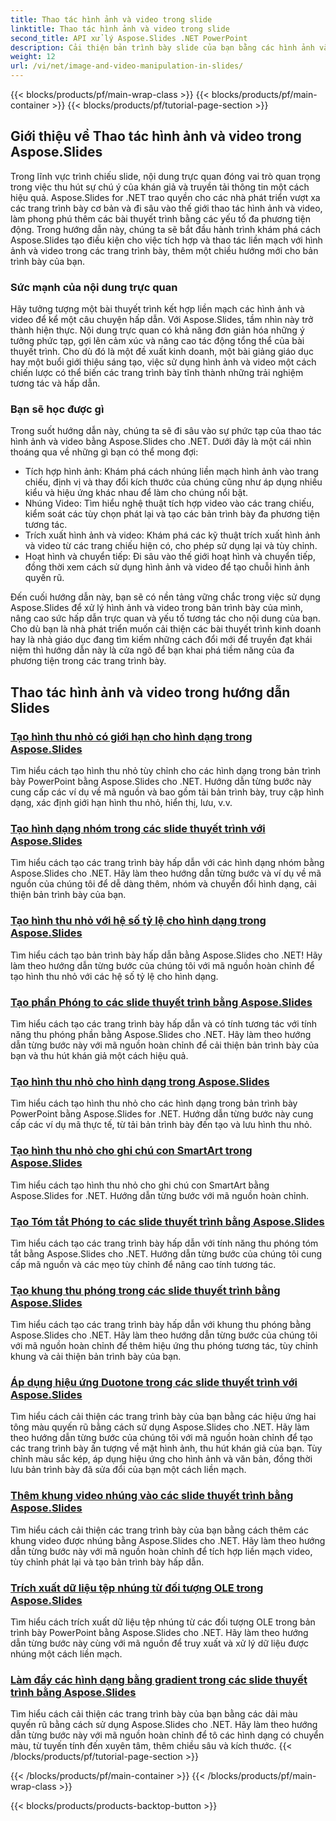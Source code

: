 ```yaml
---
title: Thao tác hình ảnh và video trong slide
linktitle: Thao tác hình ảnh và video trong slide
second_title: API xử lý Aspose.Slides .NET PowerPoint
description: Cải thiện bản trình bày slide của bạn bằng các hình ảnh và video hấp dẫn bằng Aspose.Slides for .NET. Tìm hiểu từng bước cách thao tác với hình ảnh và video trong trang trình bày để có nội dung hấp dẫn về mặt hình ảnh.
weight: 12
url: /vi/net/image-and-video-manipulation-in-slides/
---
```


{{< blocks/products/pf/main-wrap-class >}}
{{< blocks/products/pf/main-container >}}
{{< blocks/products/pf/tutorial-page-section >}}


## Giới thiệu về Thao tác hình ảnh và video trong Aspose.Slides

Trong lĩnh vực trình chiếu slide, nội dung trực quan đóng vai trò quan trọng trong việc thu hút sự chú ý của khán giả và truyền tải thông tin một cách hiệu quả. Aspose.Slides for .NET trao quyền cho các nhà phát triển vượt xa các trang trình bày cơ bản và đi sâu vào thế giới thao tác hình ảnh và video, làm phong phú thêm các bài thuyết trình bằng các yếu tố đa phương tiện động. Trong hướng dẫn này, chúng ta sẽ bắt đầu hành trình khám phá cách Aspose.Slides tạo điều kiện cho việc tích hợp và thao tác liền mạch với hình ảnh và video trong các trang trình bày, thêm một chiều hướng mới cho bản trình bày của bạn.

### Sức mạnh của nội dung trực quan

Hãy tưởng tượng một bài thuyết trình kết hợp liền mạch các hình ảnh và video để kể một câu chuyện hấp dẫn. Với Aspose.Slides, tầm nhìn này trở thành hiện thực. Nội dung trực quan có khả năng đơn giản hóa những ý tưởng phức tạp, gợi lên cảm xúc và nâng cao tác động tổng thể của bài thuyết trình. Cho dù đó là một đề xuất kinh doanh, một bài giảng giáo dục hay một buổi giới thiệu sáng tạo, việc sử dụng hình ảnh và video một cách chiến lược có thể biến các trang trình bày tĩnh thành những trải nghiệm tương tác và hấp dẫn.

### Bạn sẽ học được gì

Trong suốt hướng dẫn này, chúng ta sẽ đi sâu vào sự phức tạp của thao tác hình ảnh và video bằng Aspose.Slides cho .NET. Dưới đây là một cái nhìn thoáng qua về những gì bạn có thể mong đợi:

- Tích hợp hình ảnh: Khám phá cách nhúng liền mạch hình ảnh vào trang chiếu, định vị và thay đổi kích thước của chúng cũng như áp dụng nhiều kiểu và hiệu ứng khác nhau để làm cho chúng nổi bật.
- Nhúng Video: Tìm hiểu nghệ thuật tích hợp video vào các trang chiếu, kiểm soát các tùy chọn phát lại và tạo các bản trình bày đa phương tiện tương tác.
- Trích xuất hình ảnh và video: Khám phá các kỹ thuật trích xuất hình ảnh và video từ các trang chiếu hiện có, cho phép sử dụng lại và tùy chỉnh.
- Hoạt hình và chuyển tiếp: Đi sâu vào thế giới hoạt hình và chuyển tiếp, đồng thời xem cách sử dụng hình ảnh và video để tạo chuỗi hình ảnh quyến rũ.

Đến cuối hướng dẫn này, bạn sẽ có nền tảng vững chắc trong việc sử dụng Aspose.Slides để xử lý hình ảnh và video trong bản trình bày của mình, nâng cao sức hấp dẫn trực quan và yếu tố tương tác cho nội dung của bạn. Cho dù bạn là nhà phát triển muốn cải thiện các bài thuyết trình kinh doanh hay là nhà giáo dục đang tìm kiếm những cách đổi mới để truyền đạt khái niệm thì hướng dẫn này là cửa ngõ để bạn khai phá tiềm năng của đa phương tiện trong các trang trình bày.


## Thao tác hình ảnh và video trong hướng dẫn Slides
### [Tạo hình thu nhỏ có giới hạn cho hình dạng trong Aspose.Slides](./creating-thumbnail-bounds-shape/)
Tìm hiểu cách tạo hình thu nhỏ tùy chỉnh cho các hình dạng trong bản trình bày PowerPoint bằng Aspose.Slides cho .NET. Hướng dẫn từng bước này cung cấp các ví dụ về mã nguồn và bao gồm tải bản trình bày, truy cập hình dạng, xác định giới hạn hình thu nhỏ, hiển thị, lưu, v.v.
### [Tạo hình dạng nhóm trong các slide thuyết trình với Aspose.Slides](./creating-group-shapes/)
Tìm hiểu cách tạo các trang trình bày hấp dẫn với các hình dạng nhóm bằng Aspose.Slides cho .NET. Hãy làm theo hướng dẫn từng bước và ví dụ về mã nguồn của chúng tôi để dễ dàng thêm, nhóm và chuyển đổi hình dạng, cải thiện bản trình bày của bạn.
### [Tạo hình thu nhỏ với hệ số tỷ lệ cho hình dạng trong Aspose.Slides](./creating-thumbnail-scaling-factor-shape/)
Tìm hiểu cách tạo bản trình bày hấp dẫn bằng Aspose.Slides cho .NET! Hãy làm theo hướng dẫn từng bước của chúng tôi với mã nguồn hoàn chỉnh để tạo hình thu nhỏ với các hệ số tỷ lệ cho hình dạng.
### [Tạo phần Phóng to các slide thuyết trình bằng Aspose.Slides](./creating-section-zoom/)
Tìm hiểu cách tạo các trang trình bày hấp dẫn và có tính tương tác với tính năng thu phóng phần bằng Aspose.Slides cho .NET. Hãy làm theo hướng dẫn từng bước này với mã nguồn hoàn chỉnh để cải thiện bản trình bày của bạn và thu hút khán giả một cách hiệu quả.
### [Tạo hình thu nhỏ cho hình dạng trong Aspose.Slides](./creating-thumbnail-shape/)
Tìm hiểu cách tạo hình thu nhỏ cho các hình dạng trong bản trình bày PowerPoint bằng Aspose.Slides for .NET. Hướng dẫn từng bước này cung cấp các ví dụ mã thực tế, từ tải bản trình bày đến tạo và lưu hình thu nhỏ.
### [Tạo hình thu nhỏ cho ghi chú con SmartArt trong Aspose.Slides](./creating-thumbnail-smartart-child-note/)
Tìm hiểu cách tạo hình thu nhỏ cho ghi chú con SmartArt bằng Aspose.Slides for .NET. Hướng dẫn từng bước với mã nguồn hoàn chỉnh.
### [Tạo Tóm tắt Phóng to các slide thuyết trình bằng Aspose.Slides](./creating-summary-zoom/)
Tìm hiểu cách tạo các trang trình bày hấp dẫn với tính năng thu phóng tóm tắt bằng Aspose.Slides cho .NET. Hướng dẫn từng bước của chúng tôi cung cấp mã nguồn và các mẹo tùy chỉnh để nâng cao tính tương tác.
### [Tạo khung thu phóng trong các slide thuyết trình bằng Aspose.Slides](./creating-zoom-frame/)
Tìm hiểu cách tạo các trang trình bày hấp dẫn với khung thu phóng bằng Aspose.Slides cho .NET. Hãy làm theo hướng dẫn từng bước của chúng tôi với mã nguồn hoàn chỉnh để thêm hiệu ứng thu phóng tương tác, tùy chỉnh khung và cải thiện bản trình bày của bạn.
### [Áp dụng hiệu ứng Duotone trong các slide thuyết trình với Aspose.Slides](./applying-duotone-effects/)
Tìm hiểu cách cải thiện các trang trình bày của bạn bằng các hiệu ứng hai tông màu quyến rũ bằng cách sử dụng Aspose.Slides cho .NET. Hãy làm theo hướng dẫn từng bước của chúng tôi với mã nguồn hoàn chỉnh để tạo các trang trình bày ấn tượng về mặt hình ảnh, thu hút khán giả của bạn. Tùy chỉnh màu sắc kép, áp dụng hiệu ứng cho hình ảnh và văn bản, đồng thời lưu bản trình bày đã sửa đổi của bạn một cách liền mạch.
### [Thêm khung video nhúng vào các slide thuyết trình bằng Aspose.Slides](./adding-embedded-video-frame/)
Tìm hiểu cách cải thiện các trang trình bày của bạn bằng cách thêm các khung video được nhúng bằng Aspose.Slides cho .NET. Hãy làm theo hướng dẫn từng bước này với mã nguồn hoàn chỉnh để tích hợp liền mạch video, tùy chỉnh phát lại và tạo bản trình bày hấp dẫn.
### [Trích xuất dữ liệu tệp nhúng từ đối tượng OLE trong Aspose.Slides](./extracting-embedded-file-data-ole-object/)
Tìm hiểu cách trích xuất dữ liệu tệp nhúng từ các đối tượng OLE trong bản trình bày PowerPoint bằng Aspose.Slides cho .NET. Hãy làm theo hướng dẫn từng bước này cùng với mã nguồn để truy xuất và xử lý dữ liệu được nhúng một cách liền mạch.
### [Làm đầy các hình dạng bằng gradient trong các slide thuyết trình bằng Aspose.Slides](./filling-shapes-gradient/)
Tìm hiểu cách cải thiện các trang trình bày của bạn bằng các dải màu quyến rũ bằng cách sử dụng Aspose.Slides cho .NET. Hãy làm theo hướng dẫn từng bước này với mã nguồn hoàn chỉnh để tô các hình dạng có chuyển màu, từ tuyến tính đến xuyên tâm, thêm chiều sâu và kích thước.
{{< /blocks/products/pf/tutorial-page-section >}}

{{< /blocks/products/pf/main-container >}}
{{< /blocks/products/pf/main-wrap-class >}}

{{< blocks/products/products-backtop-button >}}
